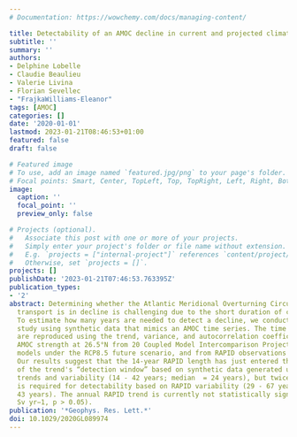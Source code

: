 ```yaml
---
# Documentation: https://wowchemy.com/docs/managing-content/

title: Detectability of an AMOC decline in current and projected climate changes
subtitle: ''
summary: ''
authors:
- Delphine Lobelle
- Claudie Beaulieu
- Valerie Livina
- Florian Sevellec
- "FrajkaWilliams-Eleanor"
tags: [AMOC]
categories: []
date: '2020-01-01'
lastmod: 2023-01-21T08:46:53+01:00
featured: false
draft: false

# Featured image
# To use, add an image named `featured.jpg/png` to your page's folder.
# Focal points: Smart, Center, TopLeft, Top, TopRight, Left, Right, BottomLeft, Bottom, BottomRight.
image:
  caption: ''
  focal_point: ''
  preview_only: false

# Projects (optional).
#   Associate this post with one or more of your projects.
#   Simply enter your project's folder or file name without extension.
#   E.g. `projects = ["internal-project"]` references `content/project/deep-learning/index.md`.
#   Otherwise, set `projects = []`.
projects: []
publishDate: '2023-01-21T07:46:53.763395Z'
publication_types:
- '2'
abstract: Determining whether the Atlantic Meridional Overturning Circulation (AMOC)'s
  transport is in decline is challenging due to the short duration of continuous observations.
  To estimate how many years are needed to detect a decline, we conduct a simulation
  study using synthetic data that mimics an AMOC time series. The time series' characteristics
  are reproduced using the trend, variance, and autocorrelation coefficient of the
  AMOC strength at 26.5°N from 20 Coupled Model Intercomparison Project Phase 5 (CMIP5)
  models under the RCP8.5 future scenario, and from RAPID observations (2004 - 2018).
  Our results suggest that the 14‐year RAPID length has just entered the lower limits
  of the trend's “detection window” based on synthetic data generated using CMIP5
  trends and variability (14 - 42 years; median  = 24 years), but twice the length
  is required for detectability based on RAPID variability (29 - 67 years; median  =
  43 years). The annual RAPID trend is currently not statistically significant (−0.11
  Sv yr−1, p > 0.05).
publication: '*Geophys. Res. Lett.*'
doi: 10.1029/2020GL089974
---
```

